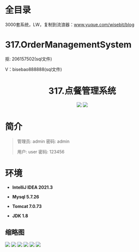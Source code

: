 # 全目录

3000套系统，LW，复制到流浪器：www.yuque.com/wisebit/blog

# 317.OrderManagementSystem

<p>抠: 206157502(sql文件)</p>
<p>V：bisebao888888(sql文件)</p>

<p><h1 align="center">317.点餐管理系统</h1></p>


<p align="center">
	<img src="https://img.shields.io/badge/jdk-1.8-orange.svg"/>
    <img src="https://img.shields.io/badge/Swing-5.x-lightgrey.svg"/>
</p>

# 简介
>
> 
>
> 管理员: admin   密码: admin
>
> 用户: user   密码: 123456
>

# 环境

- <b>IntelliJ IDEA 2021.3</b>

- <b>Mysql 5.7.26</b>

- <b>Tomcat 7.0.73</b>

- <b>JDK 1.8</b>




## 缩略图

![](https://bitwise.oss-cn-heyuan.aliyuncs.com/2024/9/10/aa376c88-ef8c-4e6e-9a03-4bb916adb7ee.png)
![](https://bitwise.oss-cn-heyuan.aliyuncs.com/2024/9/10/b9565c5e-aeb7-461e-a461-7e37878dfc0f.png)
![](https://bitwise.oss-cn-heyuan.aliyuncs.com/2024/9/10/4ee92caf-948a-438c-a88b-076c71b298b2.png)
![](https://bitwise.oss-cn-heyuan.aliyuncs.com/2024/9/10/0dc8c6fe-b3f5-4646-ab54-1861287ee3d5.png)
![](https://bitwise.oss-cn-heyuan.aliyuncs.com/2024/9/10/77a25b75-b5dd-4013-87e7-38990f6c3fbf.png)
![](https://bitwise.oss-cn-heyuan.aliyuncs.com/2024/9/10/5505b491-73c0-4826-95c3-72f2330fcd5f.png)



